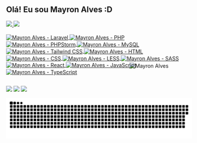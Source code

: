 ## Olá! Eu sou Mayron Alves :D
 <div>
  <a href="https://github.com/iammayron">
  <img height="150em" src="https://github-readme-stats.vercel.app/api?username=iammayron&show_icons=true&theme=default&include_all_commits=true&count_private=true"/>
  <img height="150em" src="https://github-readme-stats.vercel.app/api/top-langs/?username=iammayron&layout=compact&langs_count=7&theme=default"/>
</div>
<div style="display: inline_block"><br>
  <img align="center" alt="Mayron Alves - Laravel" height="30" width="40" src="https://cdn.jsdelivr.net/gh/devicons/devicon/icons/laravel/laravel-plain.svg" />
  <img align="center" alt="Mayron Alves - PHP" height="30" width="40" src="https://cdn.jsdelivr.net/gh/devicons/devicon/icons/php/php-plain.svg" />
 <img align="center" alt="Mayron Alves - PHPStorm" height="30" width="40" src="https://cdn.jsdelivr.net/gh/devicons/devicon/icons/phpstorm/phpstorm-original.svg" />
  <img align="center" alt="Mayron Alves - MySQL" height="30" width="40" src="https://cdn.jsdelivr.net/gh/devicons/devicon/icons/mysql/mysql-original.svg" />
  <img align="center" alt="Mayron Alves - Tailwind CSS" height="30" width="40" src="https://cdn.jsdelivr.net/gh/devicons/devicon/icons/tailwindcss/tailwindcss-plain.svg" />
  <img align="center" alt="Mayron Alves - HTML" height="30" width="40" src="https://cdn.jsdelivr.net/gh/devicons/devicon/icons/html5/html5-original-wordmark.svg" />
  <img align="center" alt="Mayron Alves - CSS" height="30" width="40" src="https://cdn.jsdelivr.net/gh/devicons/devicon/icons/css3/css3-original-wordmark.svg" />
  <img align="center" alt="Mayron Alves - LESS" height="30" width="40" src="https://cdn.jsdelivr.net/gh/devicons/devicon/icons/less/less-plain-wordmark.svg" />
  <img align="center" alt="Mayron Alves - SASS" height="30" width="40" src="https://cdn.jsdelivr.net/gh/devicons/devicon/icons/sass/sass-original.svg" />
  <img align="center" alt="Mayron Alves - React" height="30" width="40" src="https://cdn.jsdelivr.net/gh/devicons/devicon/icons/react/react-original.svg" />
  <img align="center" alt="Mayron Alves - JavaScript" height="30" width="40" src="https://cdn.jsdelivr.net/gh/devicons/devicon/icons/javascript/javascript-original.svg" />
  <img align="center" alt="Mayron Alves - TypeScript" height="30" width="40" src="https://cdn.jsdelivr.net/gh/devicons/devicon/icons/typescript/typescript-original.svg" />
  <img align="right" alt="Mayron Alves" src="https://stormotion.io/blog/content/images/2018/12/developer.gif" style="width: 170px; margin-top: -15px;" />
</div>
  
  ##
 
<div> 
  <a href="mailto:mayroonalves@gmail.com" target="_blank"><img src="https://img.shields.io/badge/Gmail-D14836?style=for-the-badge&logo=gmail&logoColor=white" /></a>
  <a href="https://linkedin.com/in/mayron-alves-de-araujo-9aa60269/" target="_blank"><img src="https://img.shields.io/badge/LinkedIn-0077B5?style=for-the-badge&logo=linkedin&logoColor=white" /></a>
  <a href="https://instagram.com/mayroonalves" target="_blank"><img src="https://img.shields.io/badge/Instagram-E4405F?style=for-the-badge&logo=instagram&logoColor=white" /></a>
 
  ![Snake animation](https://github.com/iammayron/iammayron/blob/output/github-contribution-grid-snake.svg)
</div>

